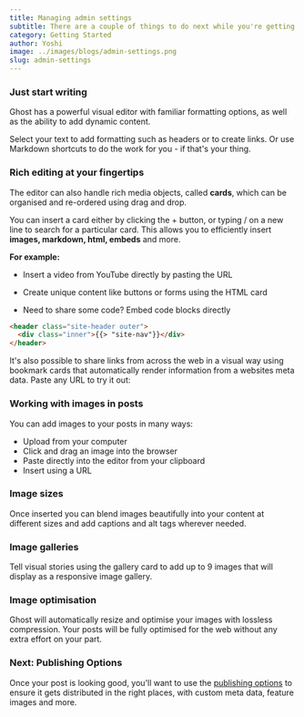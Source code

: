 ```yaml
---
title: Managing admin settings
subtitle: There are a couple of things to do next while you're getting set up. Making your site private and inviting your team.
category: Getting Started
author: Yoshi
image: ../images/blogs/admin-settings.png
slug: admin-settings
---
```


### Just start writing

Ghost has a powerful visual editor with familiar formatting options, as well as the ability to add dynamic content.

Select your text to add formatting such as headers or to create links. Or use Markdown shortcuts to do the work for you - if that's your thing.

### Rich editing at your fingertips

The editor can also handle rich media objects, called **cards**, which can be organised and re-ordered using drag and drop.

You can insert a card either by clicking the + button, or typing / on a new line to search for a particular card. This allows you to efficiently insert **images, markdown, html, embeds** and more.

**For example:**

- Insert a video from YouTube directly by pasting the URL

- Create unique content like buttons or forms using the HTML card

- Need to share some code? Embed code blocks directly

```html
<header class="site-header outer">
  <div class="inner">{{> "site-nav"}}</div>
</header>
```

It's also possible to share links from across the web in a visual way using bookmark cards that automatically render information from a websites meta data. Paste any URL to try it out:

### Working with images in posts

You can add images to your posts in many ways:

- Upload from your computer
- Click and drag an image into the browser
- Paste directly into the editor from your clipboard
- Insert using a URL

### Image sizes

Once inserted you can blend images beautifully into your content at different sizes and add captions and alt tags wherever needed.

### Image galleries

Tell visual stories using the gallery card to add up to 9 images that will display as a responsive image gallery.

### Image optimisation

Ghost will automatically resize and optimise your images with lossless compression. Your posts will be fully optimised for the web without any extra effort on your part.

### Next: Publishing Options

Once your post is looking good, you'll want to use the [publishing options](https://gatsby.ghost.io/private/?r=%2Fpublishing-options%2F) to ensure it gets distributed in the right places, with custom meta data, feature images and more.
